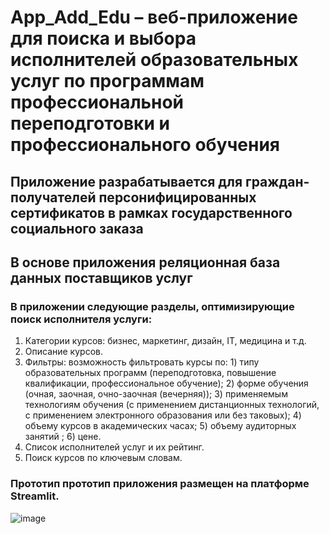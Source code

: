 # App_Add_Edu – веб-приложение для поиска и выбора исполнителей образовательных услуг по программам профессиональной переподготовки и профессионального обучения

## Приложение разрабатывается для граждан-получателей персонифицированных сертификатов в рамках государственного социального заказа

## В основе приложения реляционная база данных поставщиков услуг

### В приложении следующие разделы, оптимизирующие поиск исполнителя услуги:
1.	Категории курсов: бизнес, маркетинг, дизайн, IT, медицина и т.д.
2.	Описание курсов.
3.	Фильтры: возможность фильтровать курсы по: 1) типу образовательных программ (переподготовка, повышение квалификации, профессиональное обучение); 2) форме обучения (очная, заочная, очно-заочная (вечерняя)); 3) применяемым технологиям обучения (с применением дистанционных технологий, с применением электронного образования  или без таковых); 4) объему курсов в академических часах; 5) объему аудиторных занятий ; 6) цене.
4.	Список исполнителей услуг и их рейтинг.
5.	Поиск курсов по ключевым словам.

### Прототип прототип приложения размещен на платформе Streamlit.

![image](https://github.com/user-attachments/assets/e2c698b0-38d2-4ca1-aae6-410ebfae6748)


